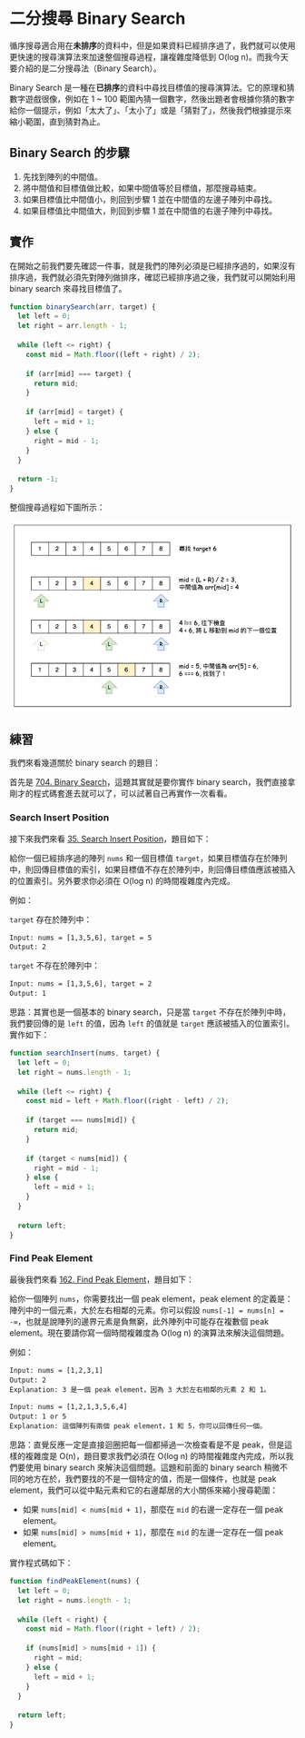 # 二分搜尋 Binary Search

循序搜尋適合用在**未排序**的資料中，但是如果資料已經排序過了，我們就可以使用更快速的搜尋演算法來加速整個搜尋過程，讓複雜度降低到 O(log n)。而我今天要介紹的是二分搜尋法（Binary Search）。

Binary Search 是一種在**已排序**的資料中尋找目標值的搜尋演算法。它的原理和猜數字遊戲很像，例如在 1 ~ 100 範圍內猜一個數字，然後出題者會根據你猜的數字給你一個提示，例如「太大了」、「太小了」或是「猜對了」，然後我們根據提示來縮小範圍，直到猜對為止。

## Binary Search 的步驟

1. 先找到陣列的中間值。
2. 將中間值和目標值做比較，如果中間值等於目標值，那麼搜尋結束。
3. 如果目標值比中間值小，則回到步驟 1 並在中間值的左邊子陣列中尋找。
4. 如果目標值比中間值大，則回到步驟 1 並在中間值的右邊子陣列中尋找。

## 實作

在開始之前我們要先確認一件事，就是我們的陣列必須是已經排序過的，如果沒有排序過，我們就必須先對陣列做排序，確認已經排序過之後，我們就可以開始利用 binary search 來尋找目標值了。

```js
function binarySearch(arr, target) {
  let left = 0;
  let right = arr.length - 1;

  while (left <= right) {
    const mid = Math.floor((left + right) / 2);

    if (arr[mid] === target) {
      return mid;
    }

    if (arr[mid] < target) {
      left = mid + 1;
    } else {
      right = mid - 1;
    }
  }

  return -1;
}
```

整個搜尋過程如下圖所示：

<div align="center">
  <img src="./images/binary-search.png" alt="Binary Search" width="600"/>
</div>

## 練習

我們來看幾道關於 binary search 的題目：

首先是 [704. Binary Search](https://leetcode.com/problems/binary-search/)，這題其實就是要你實作 binary search，我們直接拿剛才的程式碼套進去就可以了，可以試著自己再實作一次看看。

### Search Insert Position

接下來我們來看 [35. Search Insert Position](https://leetcode.com/problems/search-insert-position/)，題目如下：

給你一個已經排序過的陣列 `nums` 和一個目標值 `target`，如果目標值存在於陣列中，則回傳目標值的索引，如果目標值不存在於陣列中，則回傳目標值應該被插入的位置索引。另外要求你必須在 O(log n) 的時間複雜度內完成。

例如：

`target` 存在於陣列中：

```txt
Input: nums = [1,3,5,6], target = 5
Output: 2
```

`target` 不存在於陣列中：

```txt
Input: nums = [1,3,5,6], target = 2
Output: 1
```

思路：其實也是一個基本的 binary search，只是當 `target` 不存在於陣列中時，我們要回傳的是 `left` 的值，因為 `left` 的值就是 `target` 應該被插入的位置索引。實作如下：

```js
function searchInsert(nums, target) {
  let left = 0;
  let right = nums.length - 1;

  while (left <= right) {
    const mid = left + Math.floor((right - left) / 2);

    if (target === nums[mid]) {
      return mid;
    }

    if (target < nums[mid]) {
      right = mid - 1;
    } else {
      left = mid + 1;
    }
  }

  return left;
}
```

### Find Peak Element

最後我們來看 [162. Find Peak Element](https://leetcode.com/problems/find-peak-element/)，題目如下：

給你一個陣列 `nums`，你需要找出一個 peak element，peak element 的定義是：陣列中的一個元素，大於左右相鄰的元素。你可以假設 `nums[-1] = nums[n] = -∞`，也就是說陣列的邊界元素是負無窮，此外陣列中可能存在複數個 peak element。現在要請你寫一個時間複雜度為 O(log n) 的演算法來解決這個問題。

例如：

```txt
Input: nums = [1,2,3,1]
Output: 2
Explanation: 3 是一個 peak element，因為 3 大於左右相鄰的元素 2 和 1。
```

```txt
Input: nums = [1,2,1,3,5,6,4]
Output: 1 or 5
Explanation: 這個陣列有兩個 peak element，1 和 5，你可以回傳任何一個。
```

思路：直覺反應一定是直接迴圈把每一個都掃過一次檢查看是不是 peak，但是這樣的複雜度是 O(n)，題目要求我們必須在 O(log n) 的時間複雜度內完成，所以我們要使用 binary search 來解決這個問題。這題和前面的 binary search 稍微不同的地方在於，我們要找的不是一個特定的值，而是一個條件，也就是 peak element，我們可以從中點元素和它的右邊鄰居的大小關係來縮小搜尋範圍：

- 如果 `nums[mid] < nums[mid + 1]`，那麼在 `mid` 的右邊一定存在一個 peak element。
- 如果 `nums[mid] > nums[mid + 1]`，那麼在 `mid` 的左邊一定存在一個 peak element。

實作程式碼如下：

```js
function findPeakElement(nums) {
  let left = 0;
  let right = nums.length - 1;

  while (left < right) {
    const mid = Math.floor((right + left) / 2);

    if (nums[mid] > nums[mid + 1]) {
      right = mid;
    } else {
      left = mid + 1;
    }
  }

  return left;
}
```
